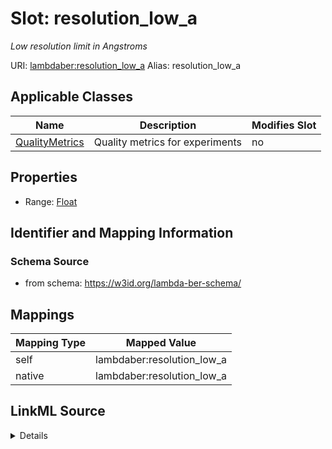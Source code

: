 

# Slot: resolution_low_a 


_Low resolution limit in Angstroms_





URI: [lambdaber:resolution_low_a](https://w3id.org/lambda-ber-schema/resolution_low_a)
Alias: resolution_low_a

<!-- no inheritance hierarchy -->





## Applicable Classes

| Name | Description | Modifies Slot |
| --- | --- | --- |
| [QualityMetrics](QualityMetrics.md) | Quality metrics for experiments |  no  |






## Properties

* Range: [Float](Float.md)




## Identifier and Mapping Information






### Schema Source


* from schema: https://w3id.org/lambda-ber-schema/




## Mappings

| Mapping Type | Mapped Value |
| ---  | ---  |
| self | lambdaber:resolution_low_a |
| native | lambdaber:resolution_low_a |




## LinkML Source

<details>
```yaml
name: resolution_low_a
description: Low resolution limit in Angstroms
from_schema: https://w3id.org/lambda-ber-schema/
rank: 1000
alias: resolution_low_a
owner: QualityMetrics
domain_of:
- QualityMetrics
range: float

```
</details>